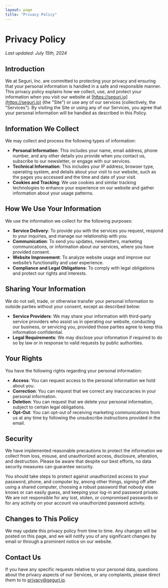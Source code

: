 ```yaml
---
layout: page
title: "Privacy Policy"
---
```


# Privacy Policy

_Last updated: July 15th, 2024_

## Introduction

We at Seguri, Inc. are committed to protecting your privacy and ensuring that your personal information is handled in a safe and responsible manner. This privacy policy explains how we collect, use, and protect your information when you visit our website at [https://seguri.io](https://seguri.io) (the "Site") or use any of our services (collectively, the "Services"). By visiting the Site or using any of our Services, you agree that your personal information will be handled as described in this Policy.

## Information We Collect

We may collect and process the following types of information:

- **Personal Information**: This includes your name, email address, phone number, and any other details you provide when you contact us, subscribe to our newsletter, or engage with our services.
- **Technical Information**: This includes your IP address, browser type, operating system, and details about your visit to our website, such as the pages you accessed and the time and date of your visit.
- **Cookies and Tracking**: We use cookies and similar tracking technologies to enhance your experience on our website and gather information about your usage patterns.

## How We Use Your Information

We use the information we collect for the following purposes:

- **Service Delivery**: To provide you with the services you request, respond to your inquiries, and manage our relationship with you.
- **Communication**: To send you updates, newsletters, marketing communications, or information about our services, where you have provided consent.
- **Website Improvement**: To analyze website usage and improve our website’s functionality and user experience.
- **Compliance and Legal Obligations**: To comply with legal obligations and protect our rights and interests.

## Sharing Your Information

We do not sell, trade, or otherwise transfer your personal information to outside parties without your consent, except as described below:

- **Service Providers**: We may share your information with third-party service providers who assist us in operating our website, conducting our business, or servicing you, provided those parties agree to keep this information confidential.
- **Legal Requirements**: We may disclose your information if required to do so by law or in response to valid requests by public authorities.

## Your Rights

You have the following rights regarding your personal information:

- **Access**: You can request access to the personal information we hold about you.
- **Correction**: You can request that we correct any inaccuracies in your personal information.
- **Deletion**: You can request that we delete your personal information, subject to certain legal obligations.
- **Opt-Out**: You can opt-out of receiving marketing communications from us at any time by following the unsubscribe instructions provided in the email.

## Security

We have implemented reasonable precautions to protect the information we collect from loss, misuse, and unauthorized access, disclosure, alteration, and destruction. Please be aware that despite our best efforts, no data security measures can guarantee security.

You should take steps to protect against unauthorized access to your password, phone, and computer by, among other things, signing off after using a shared computer, choosing a robust password that nobody else knows or can easily guess, and keeping your log-in and password private. We are not responsible for any lost, stolen, or compromised passwords or for any activity on your account via unauthorized password activity.

## Changes to This Policy

We may update this privacy policy from time to time. Any changes will be posted on this page, and we will notify you of any significant changes by email or through a prominent notice on our website.

## Contact Us

If you have any specific requests relative to your personal data,  questions about the privacy aspects of our Services, or any complaints, please direct them to to privacy@seguri.io.

